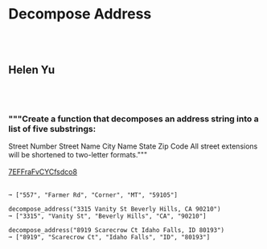 # Decompose Address
<br><br>
## Helen Yu
<br><br>
### """Create a function that decomposes an address string into a list of five substrings:
Street Number
Street Name
City Name
State
Zip Code
All street extensions will be shortened to two-letter formats."""
<br><br>
[7EFFraFvCYCfsdco8](https://edabit.com/challenge/7EFFraFvCYCfsdco8)
<br><br>
```decompose_address("557 Farmer Rd Corner, MT 59105")
➞ ["557", "Farmer Rd", "Corner", "MT", "59105"]

decompose_address("3315 Vanity St Beverly Hills, CA 90210")
➞ ["3315", "Vanity St", "Beverly Hills", "CA", "90210"]

decompose_address("8919 Scarecrow Ct Idaho Falls, ID 80193")
➞ ["8919", "Scarecrow Ct", "Idaho Falls", "ID", "80193"]
```

<br><br>
